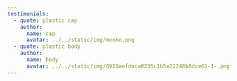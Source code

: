 ```yaml
---
testimonials:
  - quote: plastic cap
    author:
      name: cap
      avatar: ../../static/img/monke.png
  - quote: plastic body
    author:
      name: body
      avatar: ../../static/img/0920aefdaca0235c1b5e22248b6dce61-1-.png
---
```

